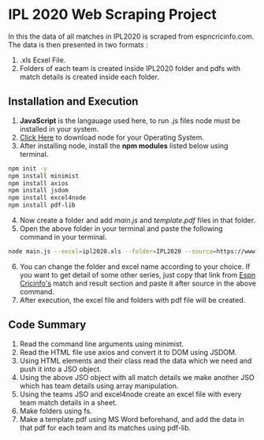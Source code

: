 # IPL 2020 Web Scraping Project

In this the data of all matches in IPL2020 is scraped from espncricinfo.com. The data is then presented in two formats :

1. .xls Ecxel File. 
2. Folders of each team is created inside IPL2020 folder and pdfs with match details is created inside each folder. 

## Installation and Execution

1. **JavaScript** is the langauage used here, to run .js files node must be installed in your system.
2. [Click Here](https://nodejs.org/en/download/) to download node for your Operating System.   
3. After installing node, install the **npm modules** listed below using terminal.

```bash
npm init -y
npm install minimist
npm install axios
npm install jsdom
npm install excel4node
npm install pdf-lib
```
4. Now create a folder and add *main.js* and *template.pdf* files in that folder.
5. Open the above folder in your terminal and paste the following command in your terminal.
```bash
node main.js --excel=ipl2020.xls --folder=IPL2020 --source=https://www.espncricinfo.com/series/ipl-2020-21-1210595/match-results
``` 
6. You can change the folder and excel name according to your choice. If you want to get detail of some other series, just copy that link from [Espn Cricinfo's](https://www.espncricinfo.com/) match and result section and paste it after source in the above command.
7. After execution, the excel file and folders with pdf file will be created.

## Code Summary
1. Read the command line arguments using minimist.
2. Read the HTML file use axios and convert it to DOM using JSDOM.
3. Using HTML elements and their class read the data which we need and push it into a JSO object.
4. Using the above JSO object with all match details we make another JSO which has team details using array manipulation.
5. Using the teams JSO and excel4node create an excel file with every team match details in a sheet.
6. Make folders using fs.
7. Make a template.pdf using MS Word beforehand, and add the data in that pdf for each team and its matches using pdf-lib.
